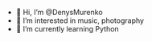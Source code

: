 - 👋 Hi, I’m @DenysMurenko
- 👀 I’m interested in music, photography
- 🌱 I’m currently learning Python


<!---
heyhodor/heyhodor is a ✨ special ✨ repository because its `README.md` (this file) appears on your GitHub profile.
You can click the Preview link to take a look at your changes.
--->
